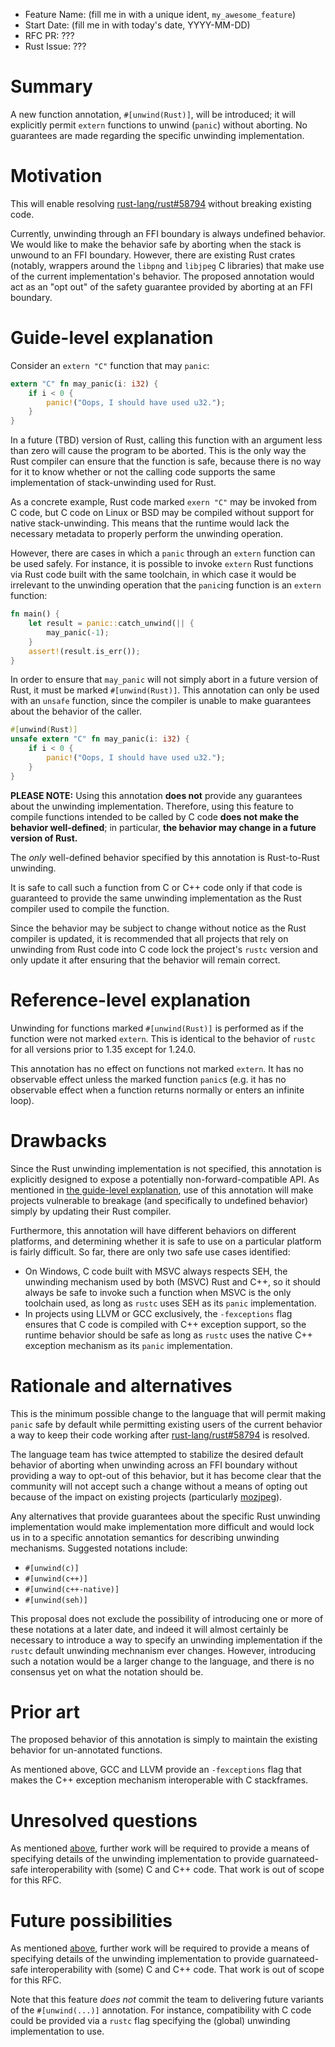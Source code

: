 - Feature Name: (fill me in with a unique ident, `my_awesome_feature`)
- Start Date: (fill me in with today's date, YYYY-MM-DD)
- RFC PR: ???
- Rust Issue: ???

# Summary
[summary]: #summary

A new function annotation, `#[unwind(Rust)]`, will be introduced; it will
explicitly permit `extern` functions to unwind (`panic`) without aborting. No
guarantees are made regarding the specific unwinding implementation.

# Motivation
[motivation]: #motivation

This will enable resolving
[rust-lang/rust#58794](https://github.com/rust-lang/rust/issues/58794) without
breaking existing code.

Currently, unwinding through an FFI boundary is always undefined behavior. We
would like to make the behavior safe by aborting when the stack is unwound to
an FFI boundary. However, there are existing Rust crates (notably, wrappers
around the `libpng` and `libjpeg` C libraries) that make use of the current
implementation's behavior. The proposed annotation would act as an "opt out" of
the safety guarantee provided by aborting at an FFI boundary.

# Guide-level explanation
[guide-level-explanation]: #guide-level-explanation

Consider an `extern "C"` function that may `panic`:

```rust
extern "C" fn may_panic(i: i32) {
    if i < 0 {
        panic!("Oops, I should have used u32.");
    }
}
```

In a future (TBD) version of Rust, calling this function with an argument less
than zero will cause the program to be aborted. This is the only way the Rust
compiler can ensure that the function is safe, because there is no way for it
to know whether or not the calling code supports the same implementation of
stack-unwinding used for Rust.

As a concrete example, Rust code marked `exern "C"` may be invoked from C code,
but C code on Linux or BSD may be compiled without support for native
stack-unwinding. This means that the runtime would lack the necessary metadata
to properly perform the unwinding operation.

However, there are cases in which a `panic` through an `extern` function can be
used safely. For instance, it is possible to invoke `extern` Rust functions
via Rust code built with the same toolchain, in which case it would be
irrelevant to the unwinding operation that the `panic`ing function is an
`extern` function:

```rust
fn main() {
    let result = panic::catch_unwind(|| {
        may_panic(-1);
    }
    assert!(result.is_err());
}
```

In order to ensure that `may_panic` will not simply abort in a future version
of Rust, it must be marked `#[unwind(Rust)]`. This annotation can only be used
with an `unsafe` function, since the compiler is unable to make guarantees
about the behavior of the caller.

```rust
#[unwind(Rust)]
unsafe extern "C" fn may_panic(i: i32) {
    if i < 0 {
        panic!("Oops, I should have used u32.");
    }
}
```

**PLEASE NOTE:** Using this annotation **does not** provide any guarantees
about the unwinding implementation. Therefore, using this feature to compile
functions intended to be called by C code **does not make the behavior
well-defined**; in particular, **the behavior may change in a future version of
Rust.**

The *only* well-defined behavior specified by this annotation is Rust-to-Rust
unwinding.

It is safe to call such a function from C or C++ code only if that code is
guaranteed to provide the same unwinding implementation as the Rust compiler
used to compile the function.

Since the behavior may be subject to change without notice as the Rust compiler
is updated, it is recommended that all projects that rely on unwinding from
Rust code into C code lock the project's `rustc` version and only update it
after ensuring that the behavior will remain correct.

# Reference-level explanation
[reference-level-explanation]: #reference-level-explanation

Unwinding for functions marked `#[unwind(Rust)]` is performed as if the
function were not marked `extern`. This is identical to the behavior of `rustc`
for all versions prior to 1.35 except for 1.24.0.

This annotation has no effect on functions not marked `extern`. It has no
observable effect unless the marked function `panic`s (e.g. it has no
observable effect when a function returns normally or enters an infinite loop).

# Drawbacks
[drawbacks]: #drawbacks

Since the Rust unwinding implementation is not specified, this annotation is
explicitly designed to expose a potentially non-forward-compatible API. As
mentioned in [the guide-level explanation](#guide-level-explanation), use of
this annotation will make projects vulnerable to breakage (and specifically to
undefined behavior) simply by updating their Rust compiler.

Furthermore, this annotation will have different behaviors on different
platforms, and determining whether it is safe to use on a particular platform
is fairly difficult. So far, there are only two safe use cases identified:

* On Windows, C code built with MSVC always respects SEH, the unwinding
  mechanism used by both (MSVC) Rust and C++, so it should always be safe to
  invoke such a function when MSVC is the only toolchain used, as long as
  `rustc` uses SEH as its `panic` implementation.
* In projects using LLVM or GCC exclusively, the `-fexceptions` flag ensures
  that C code is compiled with C++ exception support, so the runtime behavior
  should be safe as long as `rustc` uses the native C++ exception mechanism as
  its `panic` implementation.

# Rationale and alternatives
[rationale-and-alternatives]: #rationale-and-alternatives

This is the minimum possible change to the language that will permit making
`panic` safe by default while permitting existing users of the current behavior
a way to keep their code working after
[rust-lang/rust#58794](https://github.com/rust-lang/rust/issues/58794) is
resolved.

The language team has twice attempted to stabilize the desired default behavior
of aborting when unwinding across an FFI boundary without providing a way to
opt-out of this behavior, but it has become clear that the community will not
accept such a change without a means of opting out because of the impact on
existing projects (particularly [mozjpeg](https://crates.io/crates/mozjpeg)).

Any alternatives that provide guarantees about the specific Rust unwinding
implementation would make implementation more difficult and would lock us in to
a specific annotation semantics for describing unwinding mechanisms. Suggested
notations include:

- `#[unwind(c)]`
- `#[unwind(c++)]`
- `#[unwind(c++-native)]`
- `#[unwind(seh)]`

This proposal does not exclude the possibility of introducing one or more of
these notations at a later date, and indeed it will almost certainly be
necessary to introduce a way to specify an unwinding implementation if the
`rustc` default unwinding mechnanism ever changes. However, introducing such
a notation would be a larger change to the language, and there is no consensus
yet on what the notation should be.

# Prior art
[prior-art]: #prior-art

The proposed behavior of this annotation is simply to maintain the existing
behavior for un-annotated functions.

As mentioned above, GCC and LLVM provide an `-fexceptions` flag that makes the
C++ exception mechanism interoperable with C stackframes.

# Unresolved questions
[unresolved-questions]: #unresolved-questions

As mentioned [above](#rationale-and-alternatives), further work will be
required to provide a means of specifying details of the unwinding
implementation to provide guarnateed-safe interoperability with (some) C and
C++ code. That work is out of scope for this RFC.

# Future possibilities
[future-possibilities]: #future-possibilities

As mentioned [above](#rationale-and-alternatives), further work will be
required to provide a means of specifying details of the unwinding
implementation to provide guarnateed-safe interoperability with (some) C and
C++ code. That work is out of scope for this RFC.

Note that this feature _does not_ commit the team to delivering future variants
of the `#[unwind(...)]` annotation. For instance, compatibility with C code
could be provided via a `rustc` flag specifying the (global) unwinding
implementation to use.
